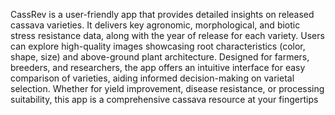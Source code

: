 CassRev is a user-friendly app that provides detailed insights on released cassava varieties. It delivers key agronomic, morphological, and biotic stress resistance data, along with the year of release for each variety. Users can explore high-quality images showcasing root characteristics (color, shape, size) and above-ground plant architecture. Designed for farmers, breeders, and researchers, the app offers an intuitive interface for easy comparison of varieties, aiding informed decision-making on varietal selection. Whether for yield improvement, disease resistance, or processing suitability, this app is a comprehensive cassava resource at your fingertips
